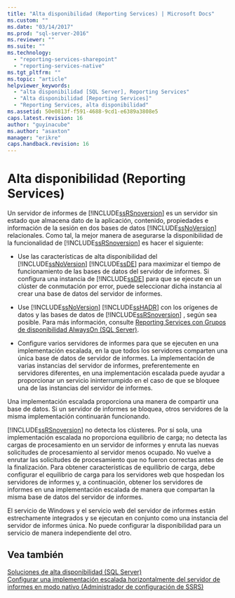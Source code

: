 ```yaml
---
title: "Alta disponibilidad (Reporting Services) | Microsoft Docs"
ms.custom: ""
ms.date: "03/14/2017"
ms.prod: "sql-server-2016"
ms.reviewer: ""
ms.suite: ""
ms.technology: 
  - "reporting-services-sharepoint"
  - "reporting-services-native"
ms.tgt_pltfrm: ""
ms.topic: "article"
helpviewer_keywords: 
  - "alta disponibilidad [SQL Server], Reporting Services"
  - "Alta disponibilidad [Reporting Services]"
  - "Reporting Services, alta disponibilidad"
ms.assetid: 50e0813f-f591-4688-9cd1-e6389a3808e5
caps.latest.revision: 16
author: "guyinacube"
ms.author: "asaxton"
manager: "erikre"
caps.handback.revision: 16
---
```

# Alta disponibilidad (Reporting Services)
  Un servidor de informes de [!INCLUDE[ssRSnoversion](../../includes/ssrsnoversion-md.md)] es un servidor sin estado que almacena dato de la aplicación, contenido, propiedades e información de la sesión en dos bases de datos [!INCLUDE[ssNoVersion](../../includes/ssnoversion-md.md)] relacionales. Como tal, la mejor manera de asegurarse la disponibilidad de la funcionalidad de [!INCLUDE[ssRSnoversion](../../includes/ssrsnoversion-md.md)] es hacer el siguiente:  
  
-   Use las características de alta disponibilidad del [!INCLUDE[ssNoVersion](../../includes/ssnoversion-md.md)] [!INCLUDE[ssDE](../../includes/ssde-md.md)] para maximizar el tiempo de funcionamiento de las bases de datos del servidor de informes. Si configura una instancia de [!INCLUDE[ssDE](../../includes/ssde-md.md)] para que se ejecute en un clúster de conmutación por error, puede seleccionar dicha instancia al crear una base de datos del servidor de informes.  
  
-   Use [!INCLUDE[ssNoVersion](../../includes/ssnoversion-md.md)] [!INCLUDE[ssHADR](../../includes/sshadr-md.md)] con los orígenes de datos y las bases de datos de [!INCLUDE[ssRSnoversion](../../includes/ssrsnoversion-md.md)] , según sea posible. Para más información, consulte [Reporting Services con Grupos de disponibilidad AlwaysOn &#40;SQL Server&#41;](../../database-engine/availability-groups/windows/reporting-services-with-always-on-availability-groups-sql-server.md).  
  
-   Configure varios servidores de informes para que se ejecuten en una implementación escalada, en la que todos los servidores comparten una única base de datos de servidor de informes. La implementación de varias instancias del servidor de informes, preferentemente en servidores diferentes, en una implementación escalada puede ayudar a proporcionar un servicio ininterrumpido en el caso de que se bloquee una de las instancias del servidor de informes.  
  
 Una implementación escalada proporciona una manera de compartir una base de datos. Si un servidor de informes se bloquea, otros servidores de la misma implementación continuarán funcionando.  
  
 [!INCLUDE[ssRSnoversion](../../includes/ssrsnoversion-md.md)] no detecta los clústeres. Por sí sola, una implementación escalada no proporciona equilibrio de carga; no detecta las cargas de procesamiento en un servidor de informes y enruta las nuevas solicitudes de procesamiento al servidor menos ocupado. No vuelve a enrutar las solicitudes de procesamiento que no fueron correctas antes de la finalización. Para obtener características de equilibrio de carga, debe configurar el equilibrio de carga para los servidores web que hospedan los servidores de informes y, a continuación, obtener los servidores de informes en una implementación escalada de manera que compartan la misma base de datos del servidor de informes.  
  
 El servicio de Windows y el servicio web del servidor de informes están estrechamente integrados y se ejecutan en conjunto como una instancia del servidor de informes única. No puede configurar la disponibilidad para un servicio de manera independiente del otro.  
  
## Vea también  
 [Soluciones de alta disponibilidad &#40;SQL Server&#41;](../../sql-server/failover-clusters/high-availability-solutions-sql-server.md)   
 [Configurar una implementación escalada horizontalmente del servidor de informes en modo nativo &#40;Administrador de configuración de SSRS&#41;](../Topic/Scale-out%20Deployment%20%20-%20Reporting%20Services%20Native%20mode%20\(Configuration%20Manager\).md)  
  
  